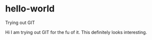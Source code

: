 # hello-world
Trying out GIT

Hi I am trying out GIT for the fu of it. This definitely looks interesting.
